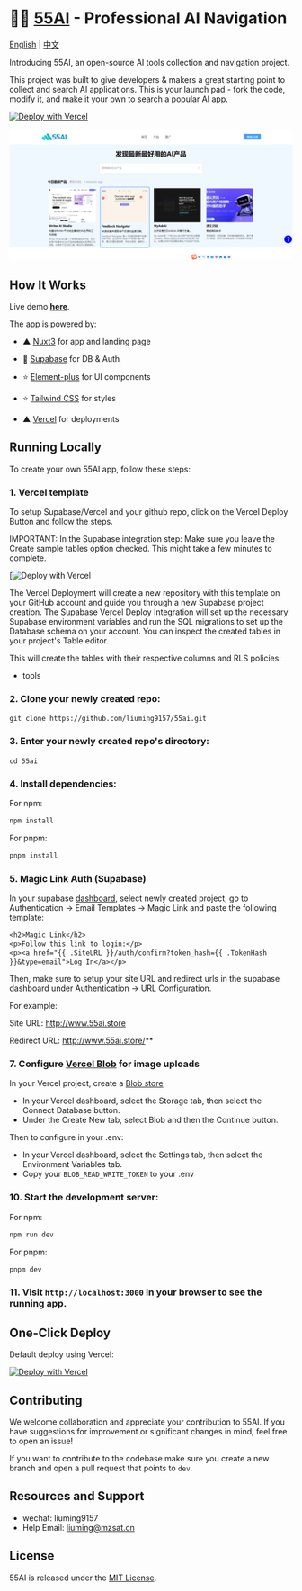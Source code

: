 
# 👨‍💼 [55AI](https://www.55ai.store/) - Professional  AI Navigation 

[English](README.md) | [中文](README.zh.md)

Introducing 55AI, an open-source  AI tools collection and navigation project.

This project was built to give developers & makers a great starting point to collect and search AI applications. This is your launch pad - fork the code, modify it, and make it your own to search a popular AI app.

[![Deploy with Vercel](https://vercel.com/button)](https://vercel.com/new/clone?repository-url=https%3A%2F%2Fgithub.com%2Fliuming9157%2F55ai%2Ftree%2FmainT&envDescription=Set%20up%20environment%20variables%20for%2055AI%20and%20redirect%20URL%20in%20Supabase%20Auth%20dashboard.%20See%20.env.example%20for%20full%20config.&envLink=https%3A%2F%2Fgithub.com%2Fliuming9157%2F55ai%2Fblob%2Fmain%2F.env.example&project-name=55ai-clone&repository-name=55ai-clone&demo-title=AI%2055AI&demo-url=https%3A%2F%2Fwww.55ai.store%2F&demo-image=https%3A%2F%2Fimages.ctfassets.net%2Fe5382hct74si%2F1CEDfTwO5vPEiNMgN2Y1t6%2F245d1e0c11c4d8e734fbe345b9ecdc7c%2Fdemo.png&integration-ids=oac_VqOgBHqhEoFTPzGkPd7L0iH6&external-id=https%3A%2F%2Fgithub.com%2Fliuming9157%2F55ai%2Ftree%2Fmain)

[![55AI Demo](/public/demo.png)](http://www.55ai.store/)

## How It Works

Live demo **[here](http://www.55ai.store/)**.

The app is powered by:


- ▲ [Nuxt3](https://nuxt.com/) for app and landing page
- 🔋 [Supabase](https://supabase.com/) for DB & Auth

- ⭐️ [Element-plus](https://element-plus.org/) for UI components
- ⭐️ [Tailwind CSS](https://tailwindcss.com/) for styles
- ▲ [Vercel](https://vercel.com/new/clone?repository-url=https%3A%2F%2Fgithub.com%2Fliuming9157%2F55ai%2Ftree%2FmainT&envDescription=Set%20up%20environment%20variables%20for%2055AI%20and%20redirect%20URL%20in%20Supabase%20Auth%20dashboard.%20See%20.env.example%20for%20full%20config.&envLink=https%3A%2F%2Fgithub.com%2Fliuming9157%2F55ai%2Fblob%2Fmain%2F.env.example&project-name=55ai-clone&repository-name=55ai-clone&demo-title=AI%2055AI&demo-url=https%3A%2F%2Fwww.55ai.store%2F&demo-image=https%3A%2F%2Fimages.ctfassets.net%2Fe5382hct74si%2F1CEDfTwO5vPEiNMgN2Y1t6%2F245d1e0c11c4d8e734fbe345b9ecdc7c%2Fdemo.png&integration-ids=oac_VqOgBHqhEoFTPzGkPd7L0iH6&external-id=https%3A%2F%2Fgithub.com%2Fliuming9157%2F55ai%2Ftree%2Fmain) for deployments



## Running Locally

To create your own 55AI app, follow these steps:


### 1. Vercel template

To setup Supabase/Vercel and your github repo, click on the Vercel Deploy Button and follow the steps.

IMPORTANT: In the Supabase integration step: Make sure you leave the Create sample tables option checked. This might take a few minutes to complete.

[![Deploy with Vercel](https://vercel.com/new/clone?repository-url=https%3A%2F%2Fgithub.com%2Fliuming9157%2F55ai%2Ftree%2FmainT&envDescription=Set%20up%20environment%20variables%20for%2055AI%20and%20redirect%20URL%20in%20Supabase%20Auth%20dashboard.%20See%20.env.example%20for%20full%20config.&envLink=https%3A%2F%2Fgithub.com%2Fliuming9157%2F55ai%2Fblob%2Fmain%2F.env.example&project-name=55ai-clone&repository-name=55ai-clone&demo-title=AI%2055AI&demo-url=https%3A%2F%2Fwww.55ai.store%2F&demo-image=https%3A%2F%2Fimages.ctfassets.net%2Fe5382hct74si%2F1CEDfTwO5vPEiNMgN2Y1t6%2F245d1e0c11c4d8e734fbe345b9ecdc7c%2Fdemo.png&integration-ids=oac_VqOgBHqhEoFTPzGkPd7L0iH6&external-id=https%3A%2F%2Fgithub.com%2Fliuming9157%2F55ai%2Ftree%2Fmain)

The Vercel Deployment will create a new repository with this template on your GitHub account and guide you through a new Supabase project creation. The Supabase Vercel Deploy Integration will set up the necessary Supabase environment variables and run the SQL migrations to set up the Database schema on your account. You can inspect the created tables in your project's Table editor.

This will create the tables with their respective columns and RLS policies:

- tools


### 2. Clone your newly created repo:

```
git clone https://github.com/liuming9157/55ai.git
```

### 3. Enter your newly created repo's directory:

```
cd 55ai
```

### 4. Install dependencies:

For npm:

```bash
npm install
```

For pnpm:

```bash
pnpm install
```

### 5. Magic Link Auth (Supabase)

In your supabase [dashboard](https://supabase.com/dashboard/), select newly created project, go to Authentication -> Email Templates -> Magic Link and paste the following template:

```
<h2>Magic Link</h2>
<p>Follow this link to login:</p>
<p><a href="{{ .SiteURL }}/auth/confirm?token_hash={{ .TokenHash }}&type=email">Log In</a></p>
```

Then, make sure to setup your site URL and redirect urls in the supabase dashboard under Authentication -> URL Configuration.

For example:

Site URL: http://www.55ai.store

Redirect URL: http://www.55ai.store/**


### 7. Configure [Vercel Blob](https://vercel.com/docs/storage/vercel-blob/quickstart#client-uploads) for image uploads

In your Vercel project, create a [Blob store](https://vercel.com/docs/storage/vercel-blob/quickstart#create-a-blob-store)

- In your Vercel dashboard, select the Storage tab, then select the Connect Database button.
- Under the Create New tab, select Blob and then the Continue button.

Then to configure in your .env:

- In your Vercel dashboard, select the Settings tab, then select the Environment Variables tab.
- Copy your `BLOB_READ_WRITE_TOKEN` to your .env


### 10. Start the development server:

For npm:

```bash
npm run dev
```

For pnpm:

```bash
pnpm dev
```

### 11. Visit `http://localhost:3000` in your browser to see the running app.

## One-Click Deploy

Default deploy using Vercel:

[![Deploy with Vercel](https://vercel.com/button)](https://vercel.com/new/clone?repository-url=https%3A%2F%2Fgithub.com%2Fliuming9157%2F55ai%2Ftree%2FmainT&envDescription=Set%20up%20environment%20variables%20for%2055AI%20and%20redirect%20URL%20in%20Supabase%20Auth%20dashboard.%20See%20.env.example%20for%20full%20config.&envLink=https%3A%2F%2Fgithub.com%2Fliuming9157%2F55ai%2Fblob%2Fmain%2F.env.example&project-name=55ai-clone&repository-name=55ai-clone&demo-title=AI%2055AI&demo-url=https%3A%2F%2Fwww.55ai.store%2F&demo-image=https%3A%2F%2Fimages.ctfassets.net%2Fe5382hct74si%2F1CEDfTwO5vPEiNMgN2Y1t6%2F245d1e0c11c4d8e734fbe345b9ecdc7c%2Fdemo.png&integration-ids=oac_VqOgBHqhEoFTPzGkPd7L0iH6&external-id=https%3A%2F%2Fgithub.com%2Fliuming9157%2F55ai%2Ftree%2Fmain)



## Contributing

We welcome collaboration and appreciate your contribution to 55AI. If you have suggestions for improvement or significant changes in mind, feel free to open an issue!

If you want to contribute to the codebase make sure you create a new branch and open a pull request that points to `dev`.

## Resources and Support

- wechat: liuming9157
- Help Email: liuming@mzsat.cn

## License

55AI is released under the [MIT License](https://choosealicense.com/licenses/mit/).


